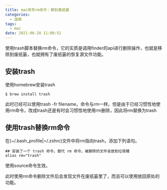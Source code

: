 ```yaml
---
title: mac改写rm命令：移到废纸篓
categories:
  - 运维
tags:
  - mac
date: 2021-06-28 11:08:51
---
```

使用trash脚本替换rm命令，它的实质是调用finder的api进行删除操作，也就是移除到废纸篓，也就拥有了废纸篓的恢复源文件功能。

## 安装trash

使用homebrew安装trash
```shell
$ brew install trash
```
此时已经可以使用trash -fr filename，命令与rm一样。但是由于已经习惯性地使用rm命令，改成trash还是有时会习惯性地使用rm删除，因此将rm替换为trash

## 使用trash替换rm命令
在(~/.bash_profile|~/.zshrc)文件中将rm指向trash，添加下列语句。
```shell
## 安装了一个 trash 命令，替代 rm 命令，被删除的文件会放到垃圾桶
alias rm="trash"
```
使用source命令生效。

此时使用rm命令删除文件后会发现文件在废纸篓里了，而且可以使用放回原处的功能。

